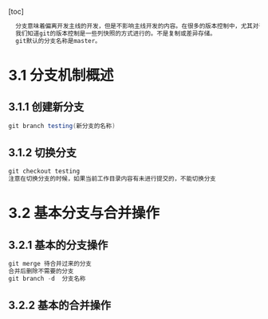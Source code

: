 [toc]
```java
  分支意味着偏离开发主线的开发，但是不影响主线开发的内容。在很多的版本控制中，尤其对于一个大型项目来说，控制版本尤其重要。
  我们知道git的版本控制是一些列快照的方式进行的。不是复制或差异存储。
  git默认的分支名称是master。
```
# 3.1 分支机制概述
## 3.1.1 创建新分支
```java
git branch testing(新分支的名称)
```
## 3.1.2 切换分支
```java
git checkout testing
注意在切换分支的时候，如果当前工作目录内容有未进行提交的，不能切换分支
```
# 3.2 基本分支与合并操作
## 3.2.1 基本的分支操作
```java
git merge 待合并过来的分支
合并后删除不需要的分支 
git branch -d  分支名称
```
## 3.2.2 基本的合并操作






